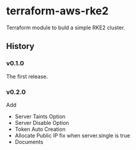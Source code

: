 # terraform-aws-rke2
Terraform module to buld a simple RKE2 cluster.

## History
### v0.1.0
The first release.

### v0.2.0
Add
- Server Taints Option
- Server Disable Option
- Token Auto Creation
- Allocate Public IP fix when server.single is true
- Documents
